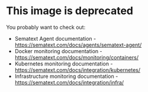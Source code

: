 # This image is deprecated

You probably want to check out:

- Sematext Agent documentation - https://sematext.com/docs/agents/sematext-agent/
- Docker monitoring documentation - https://sematext.com/docs/monitoring/containers/
- Kubernetes monitoring documentation - https://sematext.com/docs/integration/kubernetes/
- Infrastructure monitoring documentation - https://sematext.com/docs/integration/infra/
